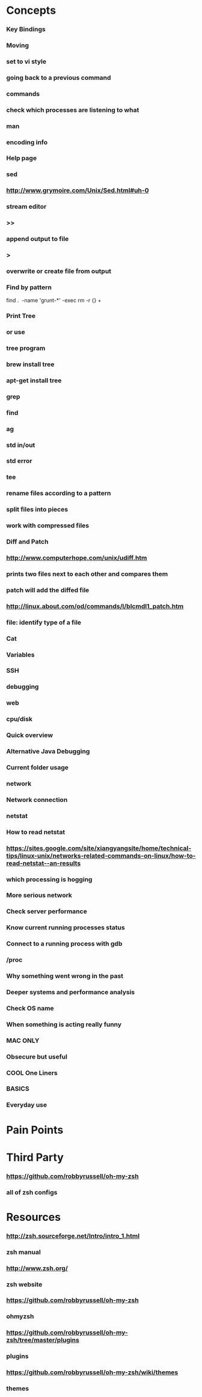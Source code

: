 # Concepts
### Key Bindings
### Moving

### set to vi style

### going back to a previous command

### commands
### check which processes are listening to what

### man
### encoding info

### Help page
### sed

### http://www.grymoire.com/Unix/Sed.html#uh-0
### stream editor
### >>
### append output to file
### >
### overwrite or create file from output
### Find by pattern
find . &nbsp;-name 'grunt-*' -exec rm -r {} +
### Print Tree

### or use
### tree program
### brew install tree
### apt-get install tree
### grep
### find

### ag

### std in/out
### std error
### tee

### rename files according to a pattern

### split files into pieces

### work with compressed files

### Diff and Patch

### http://www.computerhope.com/unix/udiff.htm
### prints two files next to each other and compares them
### patch will add the diffed file
### http://linux.about.com/od/commands/l/blcmdl1_patch.htm
### file: identify type of a file
### Cat
### Variables

### SSH

### debugging
### web

### cpu/disk

### Quick overview

### Alternative Java Debugging

### Current folder usage

### network
### Network connection

### netstat
### How to read netstat

### https://sites.google.com/site/xiangyangsite/home/technical-tips/linux-unix/networks-related-commands-on-linux/how-to-read-netstat--an-results
### which processing is hogging

### More serious network

### Check server performance

### Know current running processes status

### Connect to a running process with gdb

### /proc

### Why something went wrong in the past

### Deeper systems and performance analysis

### Check OS name

### When something is acting really funny

### MAC ONLY

### Obsecure but useful

### COOL One Liners

### BASICS



### Everyday use

# Pain Points
# Third Party
### https://github.com/robbyrussell/oh-my-zsh
### all of zsh configs
# Resources
### http://zsh.sourceforge.net/Intro/intro_1.html
### zsh manual
### http://www.zsh.org/
### zsh website
### https://github.com/robbyrussell/oh-my-zsh
### ohmyzsh
### https://github.com/robbyrussell/oh-my-zsh/tree/master/plugins
### plugins
### https://github.com/robbyrussell/oh-my-zsh/wiki/themes
### themes
